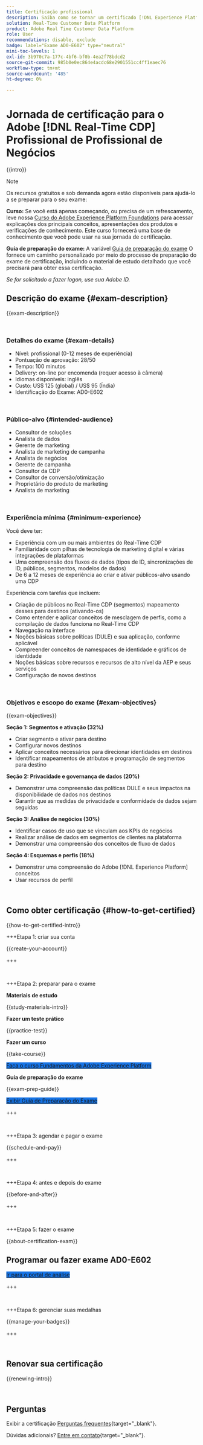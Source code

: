 ```yaml
---
title: Certificação profissional
description: Saiba como se tornar um certificado [!DNL Experience Platform] Profissional em [!DNL Real-Time Customer Data Platform]
solution: Real-Time Customer Data Platform
product: Adobe Real Time Customer Data Platform
role: User
recommendations: disable, exclude
badge: label="Exame AD0-E602" type="neutral"
mini-toc-levels: 1
exl-id: 3b970c7a-177c-4bf6-bf0b-4ea2f78bdcd2
source-git-commit: 985b0e0ec864e4acdc68e2901551cc4ff1eaec76
workflow-type: tm+mt
source-wordcount: '485'
ht-degree: 0%

---
```


# Jornada de certificação para o Adobe [!DNL Real-Time CDP] Profissional de Profissional de Negócios

{{intro}}

>[!NOTE]
>
>Os recursos gratuitos e sob demanda agora estão disponíveis para ajudá-lo a se preparar para o seu exame:
>
>**Curso:** Se você está apenas começando, ou precisa de um refrescamento, leve nossa [Curso do Adobe Experience Platform Foundations](https://app.rockinfo.com/courses/216) para acessar explicações dos principais conceitos, apresentações dos produtos e verificações de conhecimento. Este curso fornecerá uma base de conhecimento que você pode usar na sua jornada de certificação.
>
>**Guia de preparação do exame:** A variável [Guia de preparação do exame](https://app.rockinfo.com/courses/playScorm/377) O fornece um caminho personalizado por meio do processo de preparação do exame de certificação, incluindo o material de estudo detalhado que você precisará para obter essa certificação.
>
>_Se for solicitado a fazer logon, use sua Adobe ID._

## Descrição do exame {#exam-description}

{{exam-description}}

<br>

### Detalhes do exame {#exam-details}

* Nível: profissional (0-12 meses de experiência)
* Pontuação de aprovação: 28/50
* Tempo: 100 minutos
* Delivery: on-line por encomenda (requer acesso à câmera)
* Idiomas disponíveis: inglês
* Custo: US$ 125 (global) / US$ 95 (Índia)
* Identificação do Exame: AD0-E602

<br>

### Público-alvo {#intended-audience}

* Consultor de soluções
* Analista de dados
* Gerente de marketing
* Analista de marketing de campanha
* Analista de negócios
* Gerente de campanha
* Consultor da CDP
* Consultor de conversão/otimização
* Proprietário do produto de marketing
* Analista de marketing

<br>

### Experiência mínima {#minimum-experience}

Você deve ter:

* Experiência com um ou mais ambientes do Real-Time CDP
* Familiaridade com pilhas de tecnologia de marketing digital e várias integrações de plataformas
* Uma compreensão dos fluxos de dados (tipos de ID, sincronizações de ID, públicos, segmentos, modelos de dados)
* De 6 a 12 meses de experiência ao criar e ativar públicos-alvo usando uma CDP

Experiência com tarefas que incluem:

* Criação de públicos no Real-Time CDP (segmentos) mapeamento desses para destinos (ativando-os)
* Como entender e aplicar conceitos de mesclagem de perfis, como a compilação de dados funciona no Real-Time CDP
* Navegação na interface
* Noções básicas sobre políticas (DULE) e sua aplicação, conforme aplicável
* Compreender conceitos de namespaces de identidade e gráficos de identidade
* Noções básicas sobre recursos e recursos de alto nível da AEP e seus serviços
* Configuração de novos destinos

<br>

### Objetivos e escopo do exame {#exam-objectives}

{{exam-objectives}}

**Seção 1: Segmentos e ativação (32%)**

* Criar segmento e ativar para destino
* Configurar novos destinos
* Aplicar conceitos necessários para direcionar identidades em destinos
* Identificar mapeamentos de atributos e programação de segmentos para destino

**Seção 2: Privacidade e governança de dados (20%)**

* Demonstrar uma compreensão das políticas DULE e seus impactos na disponibilidade de dados nos destinos
* Garantir que as medidas de privacidade e conformidade de dados sejam seguidas

**Seção 3: Análise de negócios (30%)**

* Identificar casos de uso que se vinculam aos KPIs de negócios
* Realizar análise de dados em segmentos de clientes na plataforma
* Demonstrar uma compreensão dos conceitos de fluxo de dados

**Seção 4: Esquemas e perfis (18%)**

* Demonstrar uma compreensão do Adobe [!DNL Experience Platform] conceitos
* Usar recursos de perfil

<br>

## Como obter certificação {#how-to-get-certified}

{{how-to-get-certified-intro}}

+++Etapa 1: criar sua conta

{{create-your-account}}

+++

<br>

+++Etapa 2: preparar para o exame

**Materiais de estudo**

{{study-materials-intro}}

**Fazer um teste prático**

{{practice-test}}

**Fazer um curso**

{{take-course}}

<a href="https://app.rockinfo.com/courses/216" target="_blank" class="spectrum-Button spectrum-Button--fill spectrum-Button--accent spectrum-Button--sizeM is-margin-bottom-big-big at-element-click-tracking" style="background-color:#1473E6">

<span class="spectrum-Button-label has-no-wrap">
   Faça o curso Fundamentos da Adobe Experience Platform
</span>
</a>

**Guia de preparação do exame**

{{exam-prep-guide}}

<a href="https://app.rockinfo.com/courses/playScorm/377" target="_blank" class="spectrum-Button spectrum-Button--fill spectrum-Button--accent spectrum-Button--sizeM is-margin-bottom-big-big at-element-click-tracking" style="background-color:#1473E6">

<span class="spectrum-Button-label has-no-wrap">
   Exibir Guia de Preparação do Exame
</span>
</a>

+++

<br>

+++Etapa 3: agendar e pagar o exame

{{schedule-and-pay}}

+++

<br>

+++Etapa 4: antes e depois do exame

{{before-and-after}}

+++

<br>

+++Etapa 5: fazer o exame

{{about-certification-exam}}

## Programar ou fazer exame AD0-E602

<a href="https://www.certmetrics.com/adobe/candidate/examity_sso.aspx?eid=AD0-E602" target="_blank" class="spectrum-Button spectrum-Button--fill spectrum-Button--accent spectrum-Button--sizeM is-margin-bottom-big-big at-element-click-tracking" style="background-color:#1473E6">

<span class="spectrum-Button-label has-no-wrap">
   Ir para o portal de análise
</span>
</a>

+++

<br>

+++Etapa 6: gerenciar suas medalhas

{{manage-your-badges}}

+++

<br>

## Renovar sua certificação

{{renewing-intro}}

<br>

## Perguntas

Exibir a certificação [Perguntas frequentes](https://experienceleague.adobe.com/docs/certification/certification/faq.html){target="_blank"}.

Dúvidas adicionais? [Entre em contato](mailto:certif@adobe.com){target="_blank"}.